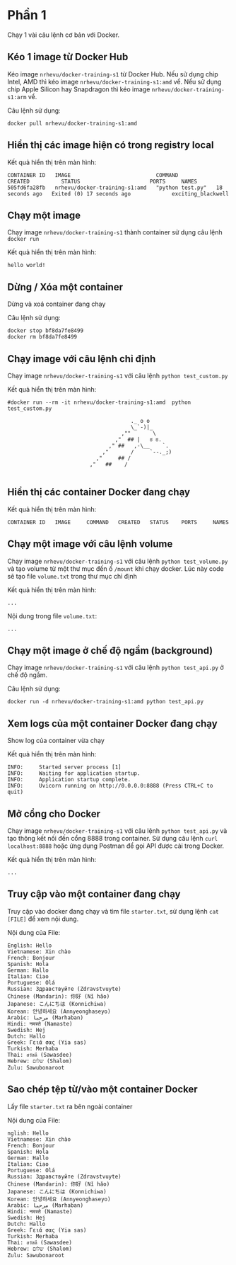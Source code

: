 # Phần 1
Chạy 1 vài câu lệnh cơ bản với Docker.

## Kéo 1 image từ Docker Hub
Kéo image `nrhevu/docker-training-s1` từ Docker Hub. Nếu sử dụng chip Intel, AMD thì kéo image `nrhevu/docker-training-s1:amd` về. Nếu sử dụng chip Apple Silicon hay Snapdragon thì kéo image `nrhevu/docker-training-s1:arm` về.

Câu lệnh sử dụng:
```
docker pull nrhevu/docker-training-s1:amd
```

## Hiển thị các image hiện có trong registry local
Kết quả hiển thị trên màn hình:
```
CONTAINER ID   IMAGE                           COMMAND            CREATED          STATUS                      PORTS     NAMES
505fd6fa28fb   nrhevu/docker-training-s1:amd   "python test.py"   18 seconds ago   Exited (0) 17 seconds ago             exciting_blackwell
```

## Chạy một image
Chạy image `nrhevu/docker-training-s1` thành container sử dụng câu lệnh `docker run`

Kết quả hiển thị trên màn hình:
```
hello world!
```

## Dừng / Xóa một container
Dừng và xoá container đang chạy

Câu lệnh sử dụng:
```
docker stop bf8da7fe8499
docker rm bf8da7fe8499
```

## Chạy image với câu lệnh chỉ định
Chạy image `nrhevu/docker-training-s1` với câu lệnh `python test_custom.py`

Kết quả hiển thị trên màn hình:
```
#docker run --rm -it nrhevu/docker-training-s1:amd  python test_custom.py

                                       ._ o o
                                       \_`-)|_
                                    ,""       \ 
                                  ,"  ## |   ಠ ಠ. 
                                ," ##   ,-\__    `.
                              ,"       /     `--._;)
                            ,"     ## /
                          ,"   ##    /
                    
```

## Hiển thị các container Docker đang chạy
Kết quả hiển thị trên màn hình:
```
CONTAINER ID   IMAGE     COMMAND   CREATED   STATUS    PORTS     NAMES
```

## Chạy một image với câu lệnh volume
Chạy image `nrhevu/docker-training-s1` với câu lệnh `python test_volume.py` và tạo volume từ một thư mục đến ổ `/mount` khi chạy docker. Lúc này code sẽ tạo file `volume.txt` trong thư mục chỉ định

Kết quả hiển thị trên màn hình:
```
...
```
Nội dung trong file `volume.txt`:
```
...
```


## Chạy một image ở chế độ ngầm (background)
Chạy image `nrhevu/docker-training-s1` với câu lệnh `python test_api.py` ở chế độ ngầm.

Câu lệnh sử dụng:
```
docker run -d nrhevu/docker-training-s1:amd python test_api.py
```

## Xem logs của một container Docker đang chạy
Show log của container vừa chạy

Kết quả hiển thị trên màn hình:
```
INFO:     Started server process [1]
INFO:     Waiting for application startup.
INFO:     Application startup complete.
INFO:     Uvicorn running on http://0.0.0.0:8888 (Press CTRL+C to quit)
```

## Mở cổng cho Docker
Chạy image `nrhevu/docker-training-s1` với câu lệnh `python test_api.py` và tạo thông kết nối đến cổng 8888 trong container. Sử dụng câu lệnh `curl localhost:8888` hoặc ứng dụng Postman để gọi API được cài trong Docker.


Kết quả hiển thị trên màn hình:
```
...
```


## Truy cập vào một container đang chạy
Truy cập vào docker đang chạy và tìm file `starter.txt`, sử dụng lệnh `cat [FILE]` để xem nội dung.

Nội dung của File: 
```
English: Hello
Vietnamese: Xin chào
French: Bonjour
Spanish: Hola
German: Hallo
Italian: Ciao
Portuguese: Olá
Russian: Здравствуйте (Zdravstvuyte)
Chinese (Mandarin): 你好 (Nǐ hǎo)
Japanese: こんにちは (Konnichiwa)
Korean: 안녕하세요 (Annyeonghaseyo)
Arabic: مرحبا (Marhaban)
Hindi: नमस्ते (Namaste)
Swedish: Hej
Dutch: Hallo
Greek: Γειά σας (Yia sas)
Turkish: Merhaba
Thai: สวัสดี (Sawasdee)
Hebrew: שלום (Shalom)
Zulu: Sawubonaroot
```

## Sao chép tệp từ/vào một container Docker
Lấy file `starter.txt` ra bên ngoài container

Nội dung của File: 
```
nglish: Hello
Vietnamese: Xin chào
French: Bonjour
Spanish: Hola
German: Hallo
Italian: Ciao
Portuguese: Olá
Russian: Здравствуйте (Zdravstvuyte)
Chinese (Mandarin): 你好 (Nǐ hǎo)
Japanese: こんにちは (Konnichiwa)
Korean: 안녕하세요 (Annyeonghaseyo)
Arabic: مرحبا (Marhaban)
Hindi: नमस्ते (Namaste)
Swedish: Hej
Dutch: Hallo
Greek: Γειά σας (Yia sas)
Turkish: Merhaba
Thai: สวัสดี (Sawasdee)
Hebrew: שלום (Shalom)
Zulu: Sawubonaroot
```